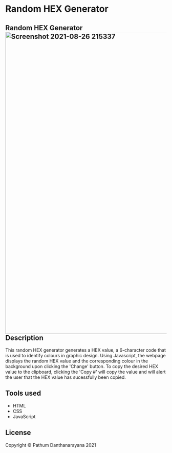 # Random HEX Generator
Random HEX Generator<img width="944" alt="Screenshot 2021-08-26 215337" src="https://user-images.githubusercontent.com/61627702/131059083-7472f035-ed56-40c6-8a83-0ad1f7ea09ee.png">
Description
----
This random HEX generator generates a HEX value, a 6-character code that is used to identify colours in graphic design. Using Javascript, the webpage displays the random HEX value and the corresponding colour in the background upon clicking the 'Change' button. To copy the desired HEX value to the clipboard, clicking the 'Copy #' will copy the value and will alert the user that the HEX value has sucessfully been copied.

Tools used
---
- HTML
- CSS
- JavaScript

License
---
Copyright © Pathum Danthanarayana 2021
